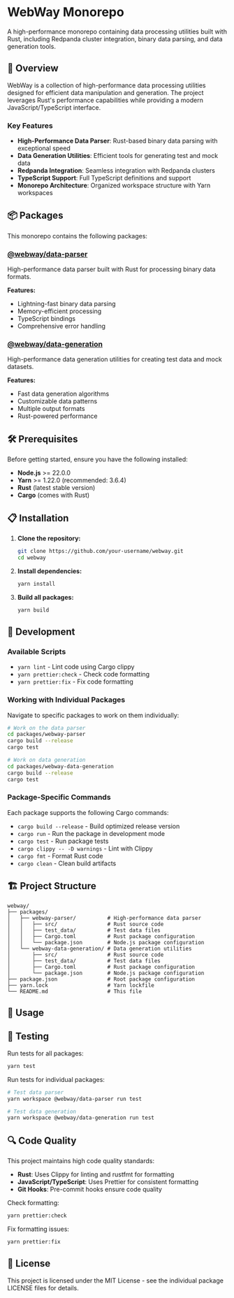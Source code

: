 # WebWay Monorepo

A high-performance monorepo containing data processing utilities built with Rust, including Redpanda cluster integration, binary data parsing, and data generation tools.

## 🚀 Overview

WebWay is a collection of high-performance data processing utilities designed for efficient data manipulation and generation. The project leverages Rust's performance capabilities while providing a modern JavaScript/TypeScript interface.

### Key Features

- **High-Performance Data Parser**: Rust-based binary data parsing with exceptional speed
- **Data Generation Utilities**: Efficient tools for generating test and mock data
- **Redpanda Integration**: Seamless integration with Redpanda clusters
- **TypeScript Support**: Full TypeScript definitions and support
- **Monorepo Architecture**: Organized workspace structure with Yarn workspaces

## 📦 Packages

This monorepo contains the following packages:

### [@webway/data-parser](./packages/webway-parser)
High-performance data parser built with Rust for processing binary data formats.

**Features:**
- Lightning-fast binary data parsing
- Memory-efficient processing
- TypeScript bindings
- Comprehensive error handling

### [@webway/data-generation](./packages/webway-data-generation)
High-performance data generation utilities for creating test data and mock datasets.

**Features:**
- Fast data generation algorithms
- Customizable data patterns
- Multiple output formats
- Rust-powered performance

## 🛠️ Prerequisites

Before getting started, ensure you have the following installed:

- **Node.js** >= 22.0.0
- **Yarn** >= 1.22.0 (recommended: 3.6.4)
- **Rust** (latest stable version)
- **Cargo** (comes with Rust)

## 📋 Installation

1. **Clone the repository:**
   ```bash
   git clone https://github.com/your-username/webway.git
   cd webway
   ```

2. **Install dependencies:**
   ```bash
   yarn install
   ```

3. **Build all packages:**
   ```bash
   yarn build
   ```

## 🔧 Development

### Available Scripts

- `yarn lint` - Lint code using Cargo clippy
- `yarn prettier:check` - Check code formatting
- `yarn prettier:fix` - Fix code formatting

### Working with Individual Packages

Navigate to specific packages to work on them individually:

```bash
# Work on the data parser
cd packages/webway-parser
cargo build --release
cargo test

# Work on data generation
cd packages/webway-data-generation
cargo build --release
cargo test
```

### Package-Specific Commands

Each package supports the following Cargo commands:

- `cargo build --release` - Build optimized release version
- `cargo run` - Run the package in development mode
- `cargo test` - Run package tests
- `cargo clippy -- -D warnings` - Lint with Clippy
- `cargo fmt` - Format Rust code
- `cargo clean` - Clean build artifacts

## 🏗️ Project Structure

```
webway/
├── packages/
│   ├── webway-parser/          # High-performance data parser
│   │   ├── src/                # Rust source code
│   │   ├── test_data/          # Test data files
│   │   ├── Cargo.toml          # Rust package configuration
│   │   └── package.json        # Node.js package configuration
│   └── webway-data-generation/ # Data generation utilities
│       ├── src/                # Rust source code
│       ├── test_data/          # Test data files
│       ├── Cargo.toml          # Rust package configuration
│       └── package.json        # Node.js package configuration
├── package.json                # Root package configuration
├── yarn.lock                   # Yarn lockfile
└── README.md                   # This file
```

## 🚀 Usage


## 🧪 Testing

Run tests for all packages:

```bash
yarn test
```

Run tests for individual packages:

```bash
# Test data parser
yarn workspace @webway/data-parser run test

# Test data generation
yarn workspace @webway/data-generation run test
```

## 🔍 Code Quality

This project maintains high code quality standards:

- **Rust**: Uses Clippy for linting and rustfmt for formatting
- **JavaScript/TypeScript**: Uses Prettier for consistent formatting
- **Git Hooks**: Pre-commit hooks ensure code quality

Check formatting:
```bash
yarn prettier:check
```

Fix formatting issues:
```bash
yarn prettier:fix
```

## 📄 License

This project is licensed under the MIT License - see the individual package LICENSE files for details.

